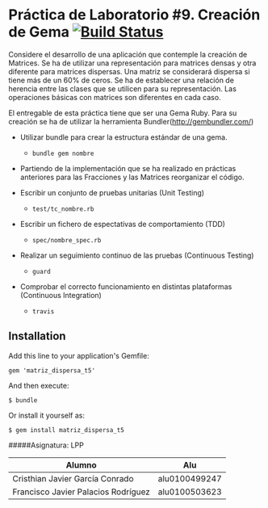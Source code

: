 Práctica de Laboratorio **#9**. Creación de Gema     [![Build Status](https://travis-ci.org/alu0100499247/matriz_dispersa_t5.png)](https://travis-ci.org/alu0100499247/matriz_dispersa_t5) 
==========================================================================================================

Considere el desarrollo de una aplicación que contemple la creación de Matrices. Se ha de utilizar una representación para matrices densas y otra diferente para matrices dispersas. Una matriz se considerará dispersa si tiene más de un 60% de ceros. Se ha de establecer una relación de herencia entre las clases que se utilicen para su representación. Las operaciones básicas con matrices son diferentes en cada caso.

El entregable de esta práctica tiene que ser una Gema Ruby. Para su creación se ha de utilizar la herramienta Bundler(http://gembundler.com/)

* Utilizar bundle para crear la estructura estándar de una gema.

	* `bundle gem nombre`

* Partiendo de la implementación que se ha realizado en prácticas anteriores para las Fracciones y las Matrices reorganizar el código.

* Escribir un conjunto de pruebas unitarias (Unit Testing)

	* `test/tc_nombre.rb`

* Escribir un fichero de espectativas de comportamiento (TDD)

	* `spec/nombre_spec.rb`

* Realizar un seguimiento continuo de las pruebas (Continuous Testing)

	* `guard`

* Comprobar el correcto funcionamiento en distintas plataformas (Continuous Integration)

	* `travis`

## Installation

Add this line to your application's Gemfile:

    gem 'matriz_dispersa_t5'

And then execute:

    $ bundle

Or install it yourself as:

    $ gem install matriz_dispersa_t5

#####Asignatura: LPP

|  Alumno |  Alu  |
|---------|-------|
|  Cristhian Javier García Conrado  |  alu0100499247  |
|  Francisco Javier Palacios Rodríguez  |  alu0100503623  |


